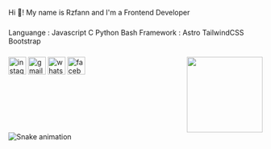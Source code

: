 <p align="left">Hi 👋! My name is Rzfann and I'm a Frontend Developer</p>

###
Languange : Javascript C Python Bash
Framework : Astro TailwindCSS Bootstrap 

###

<img align="right" height="150" src="https://media.tenor.com/mWOA0c_KSgIAAAAi/chibi-anime.gif"  />

###
###

<div align="left">
  <img src="https://img.shields.io/static/v1?message=Instagram&logo=instagram&label=&color=E4405F&logoColor=white&labelColor=&style=for-the-badge" height="35" alt="instagram logo"  />
  <img src="https://img.shields.io/static/v1?message=Gmail&logo=gmail&label=&color=D14836&logoColor=white&labelColor=&style=for-the-badge" height="35" alt="gmail logo"  />
  <img src="https://img.shields.io/static/v1?message=Whatsapp&logo=whatsapp&label=&color=25D366&logoColor=white&labelColor=&style=for-the-badge" height="35" alt="whatsapp logo"  />
  <img src="https://img.shields.io/static/v1?message=Facebook&logo=facebook&label=&color=1877F2&logoColor=white&labelColor=&style=for-the-badge" height="35" alt="facebook logo"  />
</div>

###

<br clear="both">

<img src="https://raw.githubusercontent.com/Rzfan03/Rzfan03/output/snake.svg" alt="Snake animation" />

###

<p align="left"></p>

###
